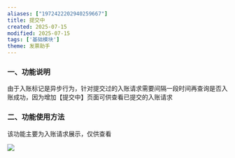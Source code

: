 ```yaml
---
aliases: ["1972422202940259667"]
title: 提交中
created: 2025-07-15
modified: 2025-07-15
tags: ['基础模块']
theme: 发票助手
---
```


### 一、功能说明

由于入账标记是异步行为，针对提交过的入账请求需要间隔一段时间再查询是否入账成功，因为增加【提交中】页面可供查看已提交的入账请求

### 二、功能使用方法

该功能主要为入账请求展示，仅供查看

![](https://myhelpdoc.oss-cn-heyuan.aliyuncs.com/mdimages/bcd7fe531067d195e51c1f19c51de480.jpg)